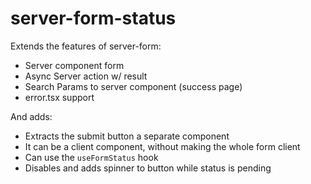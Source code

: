 # server-form-status

Extends the features of server-form:

- Server component form
- Async Server action w/ result
- Search Params to server component (success page)
- error.tsx support

And adds:

- Extracts the submit button a separate component
- It can be a client component, without making the whole form client
- Can use the `useFormStatus` hook
- Disables and adds spinner to button while status is pending
